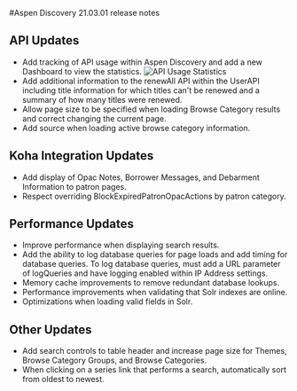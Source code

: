 #Aspen Discovery 21.03.01 release notes
## API Updates
- Add tracking of API usage within Aspen Discovery and add a new Dashboard to view the statistics. 
  ![API Usage Statistics](/release_notes/images/21_03_01_API_Usage_Dashboard.png)
- Add additional information to the renewAll API within the UserAPI including title information for which titles can't be renewed and a summary of how many titles were renewed. 
- Allow page size to be specified when loading Browse Category results and correct changing the current page. 
- Add source when loading active browse category information. 

## Koha Integration Updates
- Add display of Opac Notes, Borrower Messages, and Debarment Information to patron pages. 
- Respect overriding BlockExpiredPatronOpacActions by patron category.

## Performance Updates
- Improve performance when displaying search results.
- Add the ability to log database queries for page loads and add timing for database queries. To log database queries, must add a URL parameter of logQueries and have logging enabled within IP Address settings.
- Memory cache improvements to remove redundant database lookups.
- Performance improvements when validating that Solr indexes are online. 
- Optimizations when loading valid fields in Solr.   

## Other Updates
- Add search controls to table header and increase page size for Themes, Browse Category Groups, and Browse Categories.
- When clicking on a series link that performs a search, automatically sort from oldest to newest. 
